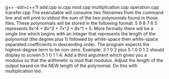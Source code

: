 g++ -std=c++11 add.cpp io.cpp mod.cpp multiplication.cpp operation.cpp transfer.cpp
The executable will consume two filenames from the command line and will print to stdout the sum of the two polynomials found in those files. These polynomials will be stored in the following format: 5 9 8 7 6 5 represents 9*x^4 + 8*x^3 + 7*x^2 + 6*x^1 + 5. More formally there will be a single line which begins with an integer that represents the length of the polynomial (the degree plus 1) followed by white-space then white-space separated coefficients in descending order. The program expects the highest-degree term to be non-zero. Example: 3 1 0 2 plus 5 1 0 0 1 2 should display to screen 5 1 0 1 1 4. Add a third argument which gives you a modulus so that the arithmetic is mod that modulus. Adjust the length of the output based on the NEW length of the polynomial. Do this with multiplication too.